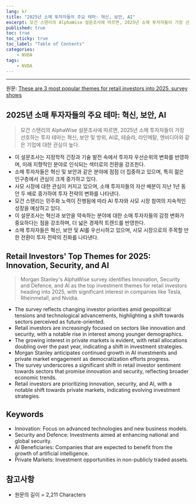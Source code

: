 ```yaml
---
lang: kr
title: "2025년 소매 투자자들의 주요 테마: 혁신, 보안, AI"
excerpt: 모건 스탠리의 AlphaWise 설문조사에 따르면, 2025년 소매 투자자들이 가장 선호하는 투자 테마는 혁신, 보안 및 방위, AI로, 테슬라, 라인메탈, 엔비디아와 같은 기업에 대한 관심이 높다.
published: true
toc: true
toc_sticky: true
toc_label: "Table of Contents"
categories:
    - NVDA
tags:
    - NVDA
---
```


---

  원문: [These are 3 most popular themes for retail investors into 2025, survey shows](https://www.investing.com/news/stock-market-news/these-are-3-most-popular-themes-for-retail-investors-into-2025-survey-shows-3806074)

## 2025년 소매 투자자들의 주요 테마: 혁신, 보안, AI

> 모건 스탠리의 AlphaWise 설문조사에 따르면, 2025년 소매 투자자들이 가장 선호하는 투자 테마는 혁신, 보안 및 방위, AI로, 테슬라, 라인메탈, 엔비디아와 같은 기업에 대한 관심이 높다.


- 이 설문조사는 지정학적 긴장과 기술 발전 속에서 투자자 우선순위의 변화를 반영하며, 미래 지향적인 분야로 인식되는 섹터로의 전환을 강조한다.
- 소매 투자자들은 혁신 및 보안과 같은 분야에 점점 더 집중하고 있으며, 특히 젊은 인구층에서 관심이 크게 증가하고 있다.
- 사모 시장에 대한 관심이 커지고 있으며, 소매 투자자들의 자산 배분이 지난 1년 동안 두 배로 증가하여 투자 전략의 변화를 나타낸다.
- 모건 스탠리는 민주화 노력이 진행됨에 따라 AI 투자와 사모 시장 참여의 지속적인 성장을 예상하고 있다.
- 이 설문조사는 혁신과 보안을 약속하는 분야에 대한 소매 투자자들의 감정 변화가 중요하다는 점을 강조하며, 더 넓은 경제적 트렌드를 반영한다.
- 소매 투자자들은 혁신, 보안 및 AI를 우선시하고 있으며, 사모 시장으로의 주목할 만한 전환이 투자 전략의 진화를 나타낸다.

## Retail Investors' Top Themes for 2025: Innovation, Security, and AI

> Morgan Stanley's AlphaWise survey identifies Innovation, Security and Defence, and AI as the top investment themes for retail investors heading into 2025, with significant interest in companies like Tesla, Rheinmetall, and Nvidia.


- The survey reflects changing investor priorities amid geopolitical tensions and technological advancements, highlighting a shift towards sectors perceived as future-oriented.
- Retail investors are increasingly focused on sectors like innovation and security, with a notable rise in interest among younger demographics.
- The growing interest in private markets is evident, with retail allocations doubling over the past year, indicating a shift in investment strategies.
- Morgan Stanley anticipates continued growth in AI investments and private market engagement as democratization efforts progress.
- The survey underscores a significant shift in retail investor sentiment towards sectors that promise innovation and security, reflecting broader economic trends.
- Retail investors are prioritizing innovation, security, and AI, with a notable shift towards private markets, indicating evolving investment strategies.

## Keywords

- Innovation: Focus on advanced technologies and new business models.
- Security and Defence: Investments aimed at enhancing national and global security.
- AI Beneficiaries: Companies that are expected to benefit from the growth of artificial intelligence.
- Private Markets: Investment opportunities in non-publicly traded assets.

## 참고사항

- 원문의 길이 = 2,211 Characters

